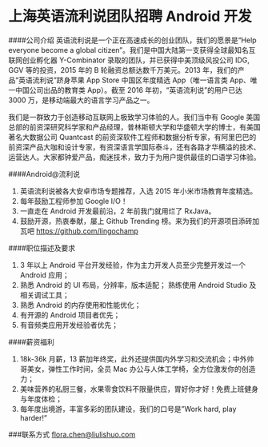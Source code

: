 上海英语流利说团队招聘 Android 开发
==========

####公司介绍
英语流利说是一个正在高速成长的创业团队，我们的愿景是“Help everyone become a global citizen”。我们是中国大陆第一支获得全球最知名互联网创业孵化器 Y-Combinator 录取的团队，并已获得中美顶级风投公司 IDG, GGV 等的投资，2015 年的 B 轮融资总额达数千万美元。2013 年，我们的产品“英语流利说”跻身苹果 App Store 中国区年度精选 App（唯一语言类 App、唯一中国公司出品的教育类 App）。截至 2016 年初，“英语流利说”的用户已达 3000 万，是移动端最大的语言学习产品之一。  

我们是一群致力于创造移动互联网上极致学习体验的人。我们当中有 Google 美国总部的前资深研究科学家和产品经理，普林斯顿大学和华盛顿大学的博士，有美国著名大数据公司 Quantcast 的前资深软件工程师和数据分析专家，有阿里巴巴的前资深产品大咖和设计专家，有资深语言学国际泰斗，还有各路才华横溢的技术、运营达人。大家都钟爱产品，痴迷技术，致力于为用户提供最佳的口语学习体验。  

####Android@流利说
1. 英语流利说被各大安卓市场专题推荐，入选 2015 年小米市场教育年度精选。  
2. 每年鼓励工程师参加 Google I/O！  
3. 一直走在 Android 开发最前沿，2 年前我门就用烂了 RxJava。  
4. 鼓励开源，热衷奉献，屡上 Github Trending 榜。来为我们的开源项目添砖加瓦吧 https://github.com/lingochamp  

####职位描述及要求
1. 3 年以上 Android 平台开发经验，作为主力开发人员至少完整开发过一个 Android 应用；  
2. 熟悉 Android 的 UI 布局，分辨率，版本适配； 熟练使用 Android Studio 及相关调试工具；  
3. 熟悉 Android 的内存使用和性能优化；  
4. 有开源的 Android 项目者优先；  
5. 有音频类应用开发经验者优先；  

####薪资福利
1. 18k-36k 月薪，13 薪加年终奖，此外还提供国内外学习和交流机会；中外帅哥美女，弹性工作时间，全员 Mac 办公与人体工学椅，全方位激发你的创造力；  
2. 美味营养的私厨三餐，水果零食饮料不限量供应，胃好你才好！免费上班健身与年度体检；  
3. 每年度出境游，丰富多彩的团队建设，我们的口号是”Work hard, play harder!”  

###联系方式
[flora.chen@liulishuo.com](mailto:flora.chen@liulishuo.com)